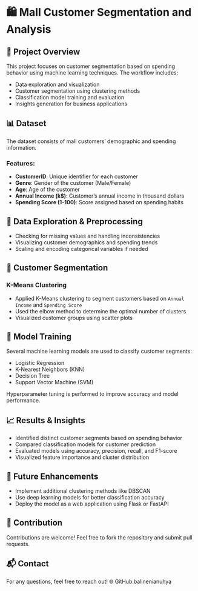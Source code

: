 # 🛍️ Mall Customer Segmentation and Analysis

## 🚀 Project Overview
This project focuses on customer segmentation based on spending behavior using machine learning techniques. The workflow includes:
- Data exploration and visualization
- Customer segmentation using clustering methods
- Classification model training and evaluation
- Insights generation for business applications

## 📊 Dataset
The dataset consists of mall customers’ demographic and spending information.

### Features:
- **CustomerID**: Unique identifier for each customer
- **Genre**: Gender of the customer (Male/Female)
- **Age**: Age of the customer
- **Annual Income (k$)**: Customer’s annual income in thousand dollars
- **Spending Score (1-100)**: Score assigned based on spending habits

## 🔬 Data Exploration & Preprocessing
- Checking for missing values and handling inconsistencies
- Visualizing customer demographics and spending trends
- Scaling and encoding categorical variables if needed

## 🤖 Customer Segmentation
### K-Means Clustering
- Applied K-Means clustering to segment customers based on `Annual Income` and `Spending Score`
- Used the elbow method to determine the optimal number of clusters
- Visualized customer groups using scatter plots

## 🤖 Model Training
Several machine learning models are used to classify customer segments:
- Logistic Regression
- K-Nearest Neighbors (KNN)
- Decision Tree
- Support Vector Machine (SVM)

Hyperparameter tuning is performed to improve accuracy and model performance.

## 📈 Results & Insights
- Identified distinct customer segments based on spending behavior
- Compared classification models for customer prediction
- Evaluated models using accuracy, precision, recall, and F1-score
- Visualized feature importance and cluster distribution

## 🚀 Future Enhancements
- Implement additional clustering methods like DBSCAN
- Use deep learning models for better classification accuracy
- Deploy the model as a web application using Flask or FastAPI

## 🤝 Contribution
Contributions are welcome! Feel free to fork the repository and submit pull requests.

## 📬 Contact
For any questions, feel free to reach out!
🌐 GitHub:balinenianuhya
